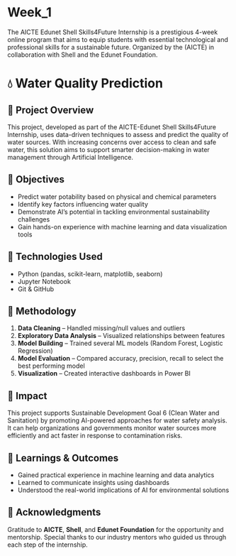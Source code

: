 # Week_1
The AICTE Edunet Shell Skills4Future Internship is a prestigious 4-week online program that aims to equip students with essential technological and professional skills for a sustainable future. Organized by the (AICTE) in collaboration with Shell and the Edunet Foundation.


# 💧 Water Quality Prediction

## 📘 Project Overview  
This project, developed as part of the AICTE-Edunet Shell Skills4Future Internship, uses data-driven techniques to assess and predict the quality of water sources. With increasing concerns over access to clean and safe water, this solution aims to support smarter decision-making in water management through Artificial Intelligence.

## 🎯 Objectives  
- Predict water potability based on physical and chemical parameters  
- Identify key factors influencing water quality  
- Demonstrate AI’s potential in tackling environmental sustainability challenges  
- Gain hands-on experience with machine learning and data visualization tools

## 🧰 Technologies Used  
- Python (pandas, scikit-learn, matplotlib, seaborn)  
- Jupyter Notebook  
- Git & GitHub  

## 🧪 Methodology  
1. **Data Cleaning** – Handled missing/null values and outliers  
2. **Exploratory Data Analysis** – Visualized relationships between features  
3. **Model Building** – Trained several ML models (Random Forest, Logistic Regression)  
4. **Model Evaluation** – Compared accuracy, precision, recall to select the best performing model  
5. **Visualization** – Created interactive dashboards in Power BI

## 🌱 Impact  
This project supports Sustainable Development Goal 6 (Clean Water and Sanitation) by promoting AI-powered approaches for water safety analysis. It can help organizations and governments monitor water sources more efficiently and act faster in response to contamination risks.

## 📌 Learnings & Outcomes  
- Gained practical experience in machine learning and data analytics  
- Learned to communicate insights using dashboards  
- Understood the real-world implications of AI for environmental solutions

## 🏁 Acknowledgments  
Gratitude to **AICTE**, **Shell**, and **Edunet Foundation** for the opportunity and mentorship. Special thanks to our industry mentors who guided us through each step of the internship.


